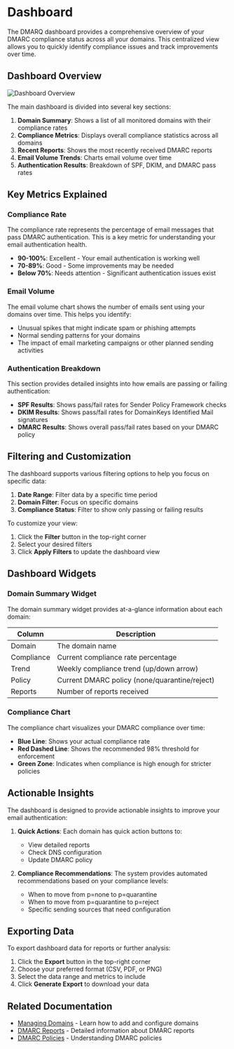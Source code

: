 # Dashboard

The DMARQ dashboard provides a comprehensive overview of your DMARC compliance status across all your domains. This centralized view allows you to quickly identify compliance issues and track improvements over time.

## Dashboard Overview

![Dashboard Overview](../assets/imgs/dashboard-screenshot.png)

The main dashboard is divided into several key sections:

1. **Domain Summary**: Shows a list of all monitored domains with their compliance rates
2. **Compliance Metrics**: Displays overall compliance statistics across all domains
3. **Recent Reports**: Shows the most recently received DMARC reports
4. **Email Volume Trends**: Charts email volume over time
5. **Authentication Results**: Breakdown of SPF, DKIM, and DMARC pass rates

## Key Metrics Explained

### Compliance Rate

The compliance rate represents the percentage of email messages that pass DMARC authentication. This is a key metric for understanding your email authentication health.

- **90-100%**: Excellent - Your email authentication is working well
- **70-89%**: Good - Some improvements may be needed
- **Below 70%**: Needs attention - Significant authentication issues exist

### Email Volume

The email volume chart shows the number of emails sent using your domains over time. This helps you identify:

- Unusual spikes that might indicate spam or phishing attempts
- Normal sending patterns for your domains
- The impact of email marketing campaigns or other planned sending activities

### Authentication Breakdown

This section provides detailed insights into how emails are passing or failing authentication:

- **SPF Results**: Shows pass/fail rates for Sender Policy Framework checks
- **DKIM Results**: Shows pass/fail rates for DomainKeys Identified Mail signatures
- **DMARC Results**: Shows overall pass/fail rates based on your DMARC policy

## Filtering and Customization

The dashboard supports various filtering options to help you focus on specific data:

1. **Date Range**: Filter data by a specific time period
2. **Domain Filter**: Focus on specific domains
3. **Compliance Status**: Filter to show only passing or failing results

To customize your view:

1. Click the **Filter** button in the top-right corner
2. Select your desired filters
3. Click **Apply Filters** to update the dashboard view

## Dashboard Widgets

### Domain Summary Widget

The domain summary widget provides at-a-glance information about each domain:

| Column | Description |
|--------|-------------|
| Domain | The domain name |
| Compliance | Current compliance rate percentage |
| Trend | Weekly compliance trend (up/down arrow) |
| Policy | Current DMARC policy (none/quarantine/reject) |
| Reports | Number of reports received |

### Compliance Chart

The compliance chart visualizes your DMARC compliance over time:

- **Blue Line**: Shows your actual compliance rate
- **Red Dashed Line**: Shows the recommended 98% threshold for enforcement
- **Green Zone**: Indicates when compliance is high enough for stricter policies

## Actionable Insights

The dashboard is designed to provide actionable insights to improve your email authentication:

1. **Quick Actions**: Each domain has quick action buttons to:
   - View detailed reports
   - Check DNS configuration
   - Update DMARC policy

2. **Compliance Recommendations**: The system provides automated recommendations based on your compliance levels:
   - When to move from p=none to p=quarantine
   - When to move from p=quarantine to p=reject
   - Specific sending sources that need configuration

## Exporting Data

To export dashboard data for reports or further analysis:

1. Click the **Export** button in the top-right corner
2. Choose your preferred format (CSV, PDF, or PNG)
3. Select the data range and metrics to include
4. Click **Generate Export** to download your data

## Related Documentation

- [Managing Domains](domains.md) - Learn how to add and configure domains
- [DMARC Reports](reports.md) - Detailed information about DMARC reports
- [DMARC Policies](../reference/policies.md) - Understanding DMARC policies